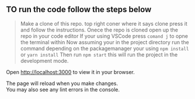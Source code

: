 ## TO run the code follow the steps below

> Make a clone of this repo. top right coner where it says clone press it and follow the instructions.
> Onece the repo is cloned open up the repo in your code editor
> If your using VSCode press `comand j` to opne the terminal within 
> Now assuming your in the project directory run the command depending on the packagemanager your using  `npm install` or `yarn install`
> Then run `npm start` this will run the project in the development mode.

Open [http://localhost:3000](http://localhost:3000) to view it in your browser.

The page will reload when you make changes.\
You may also see any lint errors in the console.
